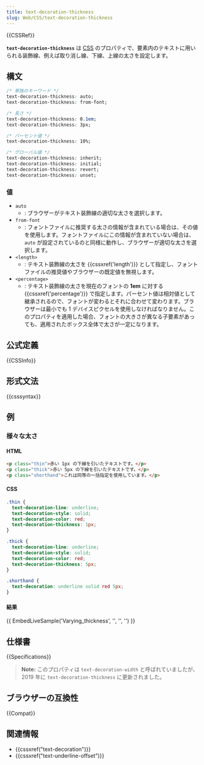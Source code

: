 ```yaml
---
title: text-decoration-thickness
slug: Web/CSS/text-decoration-thickness
---
```

{{CSSRef}}

**`text-decoration-thickness`** は [CSS](/ja/docs/Web/CSS) のプロパティで、要素内のテキストに用いられる装飾線、例えば取り消し線、下線、上線の太さを設定します。

## 構文

```css
/* 単独のキーワード */
text-decoration-thickness: auto;
text-decoration-thickness: from-font;

/* 長さ */
text-decoration-thickness: 0.1em;
text-decoration-thickness: 3px;

/* パーセント値 */
text-decoration-thickness: 10%;

/* グローバル値 */
text-decoration-thickness: inherit;
text-decoration-thickness: initial;
text-decoration-thickness: revert;
text-decoration-thickness: unset;
```

### 値

- `auto`
  - : ブラウザーがテキスト装飾線の適切な太さを選択します。
- `from-font`
  - : フォントファイルに推奨する太さの情報が含まれている場合は、その値を使用します。フォントファイルにこの情報が含まれていない場合は、 `auto` が設定されているのと同様に動作し、ブラウザーが適切な太さを選択します。
- `<length>`
  - : テキスト装飾線の太さを {{cssxref('length')}} として指定し、フォントファイルの推奨値やブラウザーの既定値を無視します。
- `<percentage>`
  - : テキスト装飾線の太さを現在のフォントの **1em** に対する {{cssxref('percentage')}} で指定します。パーセント値は相対値として継承されるので、フォントが変わるとそれに合わせて変わります。ブラウザーは最小でも 1 デバイスピクセルを使用しなければなりません。このプロパティを適用した場合、フォントの大きさが異なる子要素があっても、適用されたボックス全体で太さが一定になります。

## 公式定義

{{CSSInfo}}

## 形式文法

{{csssyntax}}

## 例

<h3 id="Varying_thickness">様々な太さ</h3>

#### HTML

```html
<p class="thin">赤い 1px の下線を引いたテキストです。</p>
<p class="thick">赤い 5px の下線を引いたテキストです。</p>
<p class="shorthand">これは同等の一括指定を使用しています。</p>
```

#### CSS

```css
.thin {
  text-decoration-line: underline;
  text-decoration-style: solid;
  text-decoration-color: red;
  text-decoration-thickness: 1px;
}

.thick {
  text-decoration-line: underline;
  text-decoration-style: solid;
  text-decoration-color: red;
  text-decoration-thickness: 5px;
}

.shorthand {
  text-decoration: underline solid red 5px;
}
```

#### 結果

{{ EmbedLiveSample('Varying_thickness', '', '', '') }}

## 仕様書

{{Specifications}}

> **Note:** このプロパティは `text-decoration-width` と呼ばれていましたが、 2019 年に `text-decoration-thickness` に更新されました。

## ブラウザーの互換性

{{Compat}}

## 関連情報

- {{cssxref("text-decoration")}}
- {{cssxref("text-underline-offset")}}
